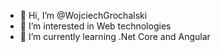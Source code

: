 - 👋 Hi, I’m @WojciechGrochalski
- 👀 I’m interested in Web technologies
- 🌱 I’m currently learning .Net Core and Angular


<!---
WojciechGrochalski/WojciechGrochalski is a ✨ special ✨ repository because its `README.md` (this file) appears on your GitHub profile.
You can click the Preview link to take a look at your changes.
--->
